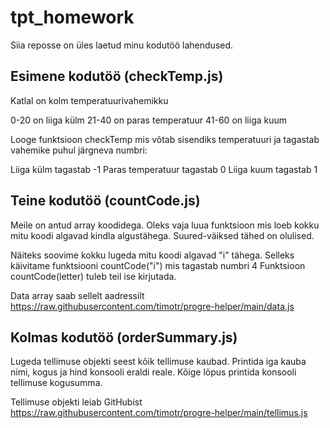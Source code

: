 # tpt_homework

Siia reposse on üles laetud minu kodutöö lahendused. 

## Esimene kodutöö (checkTemp.js)
Katlal on kolm temperatuurivahemikku

0-20 on liiga külm
21-40 on paras temperatuur
41-60 on liiga kuum

Looge funktsioon checkTemp mis võtab sisendiks temperatuuri ja tagastab vahemike puhul järgneva numbri:

Liiga külm tagastab -1
Paras temperatuur tagastab 0
Liiga kuum tagastab 1

## Teine kodutöö (countCode.js)
Meile on antud array koodidega. Oleks vaja luua funktsioon mis loeb kokku mitu koodi algavad kindla algustähega. Suured-väiksed tähed on olulised.
 
Näiteks soovime kokku lugeda mitu koodi algavad "i" tähega.
Selleks käivitame funktsiooni countCode("i") mis tagastab numbri 4
Funktsioon countCode(letter) tuleb teil ise kirjutada.
 
Data array saab sellelt aadressilt https://raw.githubusercontent.com/timotr/progre-helper/main/data.js

## Kolmas kodutöö (orderSummary.js)
Lugeda tellimuse objekti seest kõik tellimuse kaubad. Printida iga kauba nimi, kogus ja hind konsooli eraldi reale.
Kõige lõpus printida konsooli tellimuse kogusumma.

Tellimuse objekti leiab GitHubist https://raw.githubusercontent.com/timotr/progre-helper/main/tellimus.js